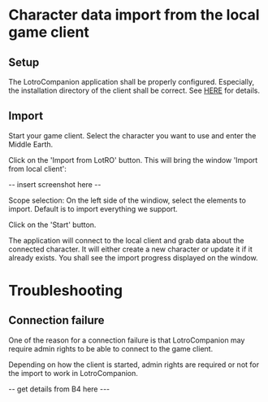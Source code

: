 # Character data import from the local game client

## Setup
The LotroCompanion application shall be properly configured.
Especially, the installation directory of the client shall be correct. See [HERE](../HowTo/ApplicationConfiguration/main.md) for details.


## Import
Start your game client. Select the character you want to use and enter the Middle Earth.

Click on the 'Import from LotRO' button. This will bring the window 'Import from local client':

-- insert screenshot here --

Scope selection:
On the left side of the windiow, select the elements to import. Default is to import everything we support.

Click on the 'Start' button.

The application will connect to the local client and grab data about the connected character.
It will either create a new character or update it if it already exists.
You shall see the import progress displayed on the window.

# Troubleshooting
## Connection failure
One of the reason for a connection failure is that LotroCompanion may require admin rights to be able to connect to the game client.

Depending on how the client is started, admin rights are required or not for the import to work in LotroCompanion.

-- get details from B4 here ---
